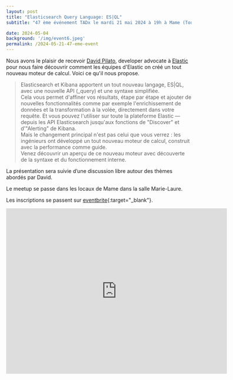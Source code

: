 ```yaml
---
layout: post
title: "Elasticsearch Query Language: ES|QL"
subtitle: "47 ème événement TADx le mardi 21 mai 2024 à 19h à Mame (Tours, 37)"

date: 2024-05-04
background: '/img/event6.jpeg'
permalink: /2024-05-21-47-eme-event
---
```

Nous avons le plaisir de recevoir [David Pilato](https://twitter.com/dadoonet), developer advocate à [Elastic](https://www.elastic.co/fr/) pour nous faire découvrir comment les équipes d'Elastic on créé un tout nouveau moteur de calcul.
Voici ce qu'il nous propose.

>Elasticsearch et Kibana apportent un tout nouveau langage, ES|QL, avec une nouvelle API (_query) et une syntaxe simplifiée.  
>Cela vous permet d'affiner vos résultats, étape par étape et ajouter de nouvelles fonctionnalités comme par exemple l'enrichissement de données et la transformation à la volée, directement dans votre requête. 
>Et vous pouvez l'utiliser sur toute la plateforme Elastic — depuis les API Elasticsearch jusqu'aux fonctions de "Discover" et d'"Alerting" de Kibana.  
>Mais le changement principal n'est pas celui que vous verrez : les ingénieurs ont développé un tout nouveau moteur de calcul, construit avec la performance comme guide.  
>Venez découvrir un aperçu de ce nouveau moteur avec découverte de la syntaxe et du fonctionnement interne.

La présentation sera suivie d’une discussion libre autour des thèmes abordés par David.

Le meetup se passe dans les locaux de Mame dans la salle Marie-Laure.

Les inscriptions se passent sur [eventbrite](https://www.eventbrite.fr/e/billets-tadx-elasticsearch-query-language-esql-898049850277){:target="_blank"}.

<iframe src="https://www.google.com/maps/embed?pb=!1m14!1m8!1m3!1d5401.937664338934!2d0.668619!3d47.393041!3m2!1i1024!2i768!4f13.1!3m3!1m2!1s0x0%3A0xf59dd58d55f79b77!2sMAME!5e0!3m2!1sfr!2sfr!4v1572774528763!5m2!1sfr!2sfr" width="600" height="450" frameborder="0" style="border:0;" allowfullscreen=""></iframe>